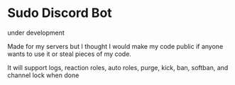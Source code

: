 # Sudo Discord Bot

under development

Made for my servers but I thought I would make my code public if anyone wants to use it or steal pieces of my code.

It will support logs, reaction roles, auto roles, purge, kick, ban, softban, and channel lock when done
